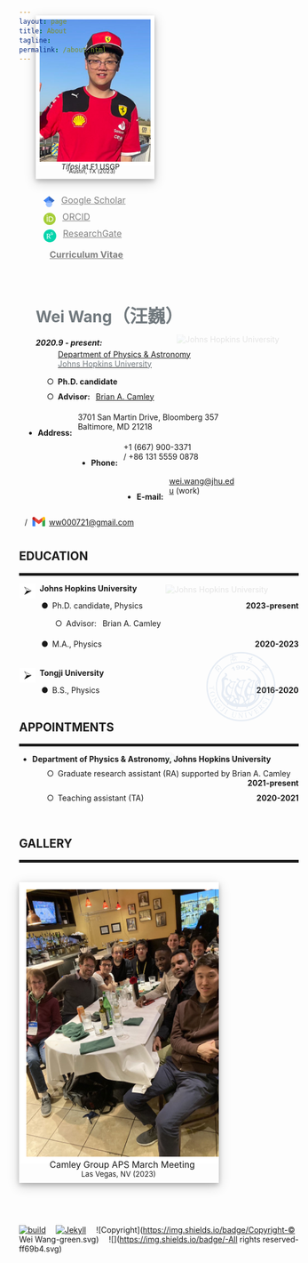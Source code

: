```yaml
---
layout: page
title: About
tagline:
permalink: /about.html
---
```

<script src="https://ajax.googleapis.com/ajax/libs/jquery/2.1.3/jquery.min.js"></script>

<div class="row" style="border: 0px solid green; overflow: hidden; margin: -120px 0px 0px 0px">
<div id="total" class="row" style="border: 0px solid red; margin: 20px 0px 0px 30px">
<div id="myPho" style='float:left; border: 0px solid black; padding: 0px 80px 0px 0px'>
<div style="box-shadow: 0 4px 8px 0 rgba(0, 0, 0, 0.2), 0 6px 20px 0 rgba(0, 0, 0, 0.19); overflow: hidden;">
<img src='./images/2023usgp.png' alt="Photo" title="Forza Ferrari! Tifosi at 2023 F1 USGP!" style='width:200px;   border: 7px solid white'/>
<p id="text" style="margin:-10px 0px 0px 46px;"><font size="2"> <i>Tifosi</i> at F1 USGP</font></p>
<p style="margin:-10px 0px 7px 60px"><font size="1.8">Austin, TX (2023)</font></p>
</div>
<p style="margin: 28px 0px 0px 4px">
<svg style="float:left; margin:3px 12px 0px 10px" xmlns="http://www.w3.org/2000/svg" viewBox="0 0 512 512" width="20"><path fill="#4285f4" d="M256 411.12L0 202.667 256 0z"/><path fill="#356ac3" d="M256 411.12l256-208.453L256 0z"/><circle fill="#a0c3ff" cx="256" cy="362.667" r="149.333"/><path fill="#76a7fa" d="M121.037 298.667c23.968-50.453 75.392-85.334 134.963-85.334s110.995 34.881 134.963 85.334H121.037z"/></svg>
<a href="https://scholar.google.com/citations?user=zvd30L4AAAAJ&hl=en" target="_blank"> <font color="gray" size="3"><u>Google Scholar</u></font></a>
</p>
<p style="margin: 10px 0px 0px 4px">
<svg style="float:left; margin:3px 12px 0px 10px" width="22px" height="22px" viewBox="0 0 72 72" version="1.1"
    xmlns="http://www.w3.org/2000/svg"
    xmlns:xlink="http://www.w3.org/1999/xlink">
    <title>Orcid logo</title>
    <g id="Symbols" stroke="none" stroke-width="1" fill="none" fill-rule="evenodd">
        <g id="hero" transform="translate(-924.000000, -72.000000)" fill-rule="nonzero">
            <g id="Group-4">
                <g id="vector_iD_icon" transform="translate(924.000000, 72.000000)">
                    <path d="M72,36 C72,55.884375 55.884375,72 36,72 C16.115625,72 0,55.884375 0,36 C0,16.115625 16.115625,0 36,0 C55.884375,0 72,16.115625 72,36 Z" id="Path" fill="#A6CE39"></path>
                    <g id="Group" transform="translate(18.868966, 12.910345)" fill="#FFFFFF">
                        <polygon id="Path" points="5.03734929 39.1250878 0.695429861 39.1250878 0.695429861 9.14431787 5.03734929 9.14431787 5.03734929 22.6930505 5.03734929 39.1250878"></polygon>
                        <path d="M11.409257,9.14431787 L23.1380784,9.14431787 C34.303014,9.14431787 39.2088191,17.0664074 39.2088191,24.1486995 C39.2088191,31.846843 33.1470485,39.1530811 23.1944669,39.1530811 L11.409257,39.1530811 L11.409257,9.14431787 Z M15.7511765,35.2620194 L22.6587756,35.2620194 C32.49858,35.2620194 34.7541226,27.8438084 34.7541226,24.1486995 C34.7541226,18.1301509 30.8915059,13.0353795 22.4332213,13.0353795 L15.7511765,13.0353795 L15.7511765,35.2620194 Z" id="Shape"></path>
                        <path d="M5.71401206,2.90182329 C5.71401206,4.441452 4.44526937,5.72914146 2.86638958,5.72914146 C1.28750978,5.72914146 0.0187670918,4.441452 0.0187670918,2.90182329 C0.0187670918,1.33420133 1.28750978,0.0745051096 2.86638958,0.0745051096 C4.44526937,0.0745051096 5.71401206,1.36219458 5.71401206,2.90182329 Z" id="Path"></path>
                    </g>
                </g>
            </g>
        </g>
    </g>
</svg>
<a href="https://orcid.org/0000-0002-0053-1069" target="_blank"> <font color="gray" size="3"><u>ORCID</u></font></a>
</p>
<p style="margin: 10px 0px 0px 4px">
<svg xmlns="http://www.w3.org/2000/svg" xml:space="preserve" width="23px" height="23px" version="1.1" style="float:left; margin:3px 12px 0px 10px; shape-rendering:geometricPrecision; text-rendering:geometricPrecision; image-rendering:optimizeQuality; fill-rule:evenodd; clip-rule:evenodd"
viewBox="0 0 32 32"
 xmlns:xlink="http://www.w3.org/1999/xlink"
 xmlns:xodm="http://www.corel.com/coreldraw/odm/2003">
 <defs>
  <style type="text/css">
   <![CDATA[
    .fil2 {fill:#04D4AC;fill-rule:nonzero}
    .fil3 {fill:white;fill-rule:nonzero}
   ]]>
  </style>
 </defs>
 <g>
  <path class="fil2" d="M32.04 15.97c0,8.85 -7.18,16.03 -16.02,16.03 -8.85,0 -16.02,-7.18 -16.02,-16.03 0,-8.85 7.17,-16.03 16.02,-16.03 8.84,0 16.02,7.18 16.02,16.03zm-14.79 7c-1.43,-0.28 -2.28,-1.11 -4.45,-4.33 -0.72,-1.08 -0.72,-1.08 -1.42,-1.13 -1.03,-0.07 -0.95,-0.25 -0.92,2.02 0.04,2.58 0.01,2.52 1.5,2.77 0.39,0.06 0.42,0.09 0.42,0.32 0,0.26 0,0.26 -2.62,0.28 -2.46,0.02 -2.62,0.01 -2.67,-0.14 -0.1,-0.29 0.05,-0.43 0.59,-0.53 0.61,-0.11 0.93,-0.36 1.01,-0.78 0.04,-0.16 0.05,-2.32 0.03,-4.8 -0.03,-5.21 0.03,-4.9 -0.93,-5.11 -0.6,-0.13 -0.79,-0.27 -0.71,-0.51 0.06,-0.16 0.19,-0.17 2.92,-0.22 4.06,-0.08 4.82,0.05 5.9,1.01 1.13,1.01 1.29,2.55 0.39,3.84 -0.4,0.58 -1.2,1.2 -1.82,1.43 -0.29,0.11 -0.53,0.23 -0.53,0.27 0,0.12 0.92,1.43 1.49,2.13 1.52,1.85 2.34,2.57 3.19,2.79 0.53,0.14 0.68,0.29 0.53,0.55 -0.16,0.27 -0.96,0.33 -1.9,0.14zm-3.83 -6.63c2,-0.82 2.15,-3.57 0.25,-4.38 -0.49,-0.21 -0.62,-0.22 -1.85,-0.22 -1.33,0 -1.33,0 -1.35,2.31 -0.02,1.27 -0.01,2.37 0.02,2.43 0.09,0.21 2.34,0.1 2.93,-0.14zm6.97 -2.85c-1.55,-0.29 -2.06,-1.24 -1.98,-3.68 0.04,-1.35 0.15,-1.72 0.67,-2.28 0.92,-0.99 3.2,-0.9 4.04,0.16 0.36,0.45 0.33,0.59 -0.17,0.74 -0.39,0.13 -0.39,0.13 -0.75,-0.23 -0.85,-0.82 -2.32,-0.52 -2.58,0.54 -0.13,0.47 -0.12,2.46 0.01,2.91 0.35,1.27 2.46,1.27 2.82,0 0.22,-0.81 0.17,-0.87 -0.8,-0.92 -0.47,-0.02 -0.47,-0.02 -0.47,-0.41 0,-0.38 0,-0.38 1.12,-0.41 1.45,-0.03 1.43,-0.05 1.36,1.01 -0.09,1.33 -0.45,1.97 -1.32,2.35 -0.57,0.24 -1.35,0.33 -1.95,0.22z"/>
  <path class="fil3" d="M17.25 22.97c-1.43,-0.28 -2.28,-1.11 -4.45,-4.33 -0.72,-1.08 -0.72,-1.08 -1.42,-1.13 -1.03,-0.07 -0.95,-0.25 -0.92,2.02 0.04,2.58 0.01,2.52 1.5,2.77 0.39,0.06 0.42,0.09 0.42,0.32 0,0.26 0,0.26 -2.62,0.28 -2.46,0.02 -2.62,0.01 -2.67,-0.14 -0.1,-0.29 0.05,-0.43 0.59,-0.53 0.61,-0.11 0.93,-0.36 1.01,-0.78 0.04,-0.16 0.05,-2.32 0.03,-4.8 -0.03,-5.21 0.03,-4.9 -0.93,-5.11 -0.6,-0.13 -0.79,-0.27 -0.71,-0.51 0.06,-0.16 0.19,-0.17 2.92,-0.22 4.06,-0.08 4.82,0.05 5.9,1.01 1.13,1.01 1.29,2.55 0.39,3.84 -0.4,0.58 -1.2,1.2 -1.82,1.43 -0.29,0.11 -0.53,0.23 -0.53,0.27 0,0.12 0.92,1.43 1.49,2.13 1.52,1.85 2.34,2.57 3.19,2.79 0.53,0.14 0.68,0.29 0.53,0.55 -0.16,0.27 -0.96,0.33 -1.9,0.14zm-3.83 -6.63c2,-0.82 2.15,-3.57 0.25,-4.38 -0.49,-0.21 -0.62,-0.22 -1.85,-0.22 -1.33,0 -1.33,0 -1.35,2.31 -0.02,1.27 -0.01,2.37 0.02,2.43 0.09,0.21 2.34,0.1 2.93,-0.14zm6.97 -2.85c-1.55,-0.29 -2.06,-1.24 -1.98,-3.68 0.04,-1.35 0.15,-1.72 0.67,-2.28 0.92,-0.99 3.2,-0.9 4.04,0.16 0.36,0.45 0.33,0.59 -0.17,0.74 -0.39,0.13 -0.39,0.13 -0.75,-0.23 -0.85,-0.82 -2.32,-0.52 -2.58,0.54 -0.13,0.47 -0.12,2.46 0.01,2.91 0.35,1.27 2.46,1.27 2.82,0 0.22,-0.81 0.17,-0.87 -0.8,-0.92 -0.47,-0.02 -0.47,-0.02 -0.47,-0.41 0,-0.38 0,-0.38 1.12,-0.41 1.45,-0.03 1.43,-0.05 1.36,1.01 -0.09,1.33 -0.45,1.97 -1.32,2.35 -0.57,0.24 -1.35,0.33 -1.95,0.22zm0 0z"/>
 </g>
</svg>
<a href="https://www.researchgate.net/profile/Wei-Wang-436" target="_blank"> <font color="gray" size="3"><u>ResearchGate</u></font></a>
</p>
<p style="margin: 18px 0px 36px 25px">
<a href="/docs/CV_WWang.pdf" target="_blank"><font color="gray" size="3"><u><b>Curriculum Vitae</b></u></font></a>
</p>
</div>
<p style="margin:0px 0px 100px 0px; border: 0px solid yellow;">&ensp;</p>
<div id="intro" style='float:left; border: 0px solid red; min-width:360px'>
<h1> <font color="#71797E"><b>Wei Wang<font face="KaiTi" size="6">（汪巍）</font></b></font></h1>

<p><i><b>2020.9 - present:</b></i></p>

<p style="margin: -10px 0px 0px 40px"><a href="https://physics-astronomy.jhu.edu" target="_blank">Department of Physics & Astronomy</a></p>

<p style="margin: 0px 0px 0px 40px"><a href="https://www.jhu.edu/"><font color="#71797E">Johns Hopkins University</font></a></p>

<p style="margin: 15px 0px 0px 20px">&cir;&ensp;<b>Ph.D. candidate</b></p>

<p style="margin: 10px 0px 0px 20px">&cir;&ensp;<b>Advisor: &ensp;</b><a href="https://bcamley.github.io" target="_blank">Brian A. Camley</a></p>

<div class="row" style="border: 0px solid green; margin: 20px 0px 0px -20px;">
<ul id="addr" style="float:left; border: 0px solid green;">
<li> <p><b>Address: &ensp;</b></p> </li>
</ul>
<p id="myAddr" style="float: none; margin: 0px 0px 0px 0px; border: 0px solid red;">3701 San Martin Drive, Bloomberg 357<br/>Baltimore, MD 21218</p> 
<script>
var h1 = $("#myAddr").height();
$("#addr").height(h1/1.5);
</script>
</div>

<div class="row" style="margin: 20px 0px 0px -20px;">
<ul id="phone" style="float:left; border: 0px solid green;">
<li>
 <p><b>Phone: &ensp;</b></p>
</li>
</ul>
<p id="myPhone" style="border: 0px solid green;">+1 (667) 900-3371 <span style="white-space: nowrap;">/ +86 131 5559 0878</span></p>
</div>
<script>
var h1 = $("#myPhone").height();
$("#phone").height(h1/1.5);
</script>

<div class="row" style="margin: 27px 0px 0px -20px;">
<ul id="email" style="float:left; border: 0px solid green;">
<li>
 <p><b>E-mail: &ensp;</b></p>
</li>
</ul> 
<p id="myEmail">
<a href="mailto:wei.wang@jhu.edu">wei.wang@jhu.edu</a> (work) <span style="white-space: nowrap;">/ <svg style="margin:0px 3px -2px 5px" xmlns="http://www.w3.org/2000/svg" viewBox="52 42 88 66" width="23"><path fill="#4285f4" d="M58 108h14V74L52 59v43c0 3.32 2.69 6 6 6"/><path fill="#34a853" d="M120 108h14c3.32 0 6-2.69 6-6V59l-20 15"/><path fill="#fbbc04" d="M120 48v26l20-15v-8c0-7.42-8.47-11.65-14.4-7.2"/><path fill="#ea4335" d="M72 74V48l24 18 24-18v26L96 92"/><path fill="#c5221f" d="M52 51v8l20 15V48l-5.6-4.2c-5.94-4.45-14.4-.22-14.4 7.2"/></svg>
 <a href="mailto:ww000721@gmail.com">ww000721@gmail.com</a></span>
 </p>
</div>
<script>
var h1 = $("#myEmail").height();
$("#email").height(h1/1.5);
</script>


</div>
</div>
</div>

<script>
var w0 = $("#total").width();
var w1 = $("#myPho").width();
$("#intro").width(0.8*(w0-w1));
</script>

<img src='./images/jhu_logo.png' alt="Johns Hopkins University" title="Johns Hopkins University" style='float:right; width:220px; margin:-360px 0px 0px 0px; opacity:0.1'/>

<p style="margin:0px 0px -20px 0px">&ensp;</p>


## **EDUCATION**

<hr style="height:5px;" />

<img src='https://raw.githubusercontent.com/NoNo721/Pictures/master/arrow.png' alt="-" title="right arrow" style='float:left; width:30px;height:10 px'/>&ensp;**Johns Hopkins University**


<div style="width:100%; border: 0px solid red">
<div id="r1" class="row" style="border: 0px solid green; overflow:hidden; margin:0px 0px 0px 40px">
    <div id="c1" style="float:left; border: 0px solid black;">&#x25cf;&ensp;Ph.D. candidate, Physics</div>
    <div id="c2" style="float:left; border: 0px solid red; overflow:hidden; min-width:15px"><hr style="border-bottom: dotted 3px #000; background-color: #fff; margin: 10px 0 0 15px"/></div>
    <div id="c3" class="column" style="float:right; border:0px solid black;"><b>2023-present</b></div>
</div>
<script>
var r1_w = $("#r1").width();
var c1_w = $("#c1").width();
var c3_w = $("#c3").width();
$("#c2").width(0.98*(r1_w-c1_w-c3_w));
</script>

<p style="margin: 15px 0px 20px 65px">&cir;&ensp;Advisor: &ensp;Brian A. Camley</p>

<div id="r11" class="row" style="border: 0px solid green; overflow:hidden; margin:0px 0px 0px 40px">
    <div id="c11" style="float:left; border: 0px solid black;">&#x25cf;&ensp;M.A., Physics</div>
    <div id="c22" style="float:left; border: 0px solid red; overflow:hidden; min-width:15px"><hr style="border-bottom: dotted 3px #000; background-color: #fff; margin: 10px 0px 0 15px"/></div>
    <div id="c33" class="column" style="float:right; border:0px solid black;"><b>2020-2023</b></div>
</div>
<script>
var r1_w = $("#r11").width();
var c1_w = $("#c11").width();
var c3_w = $("#c33").width();
$("#c22").width(0.98*(r1_w-c1_w-c3_w));
</script>

</div>
<p style="margin:0px 0px 35px 0px"></p>

<img src='./images/jhu_logo.png' alt="Johns Hopkins University" title="Johns Hopkins University" style='float:right; width:220px; margin:-150px 20px 0px 0px; opacity:0.1'/>

<img src='https://raw.githubusercontent.com/NoNo721/Pictures/master/arrow.png' alt="-" title="right arrow" style='float:left; width:30px;height:10 px'/>&ensp;**Tongji University**

<div style="width:100%; border: 0px solid red">
<div id="r111" class="row" style="border: 0px solid green; overflow:hidden; margin:0px 0px 0px 40px">
    <div id="c111" style="float:left; border: 0px solid black;">&#x25cf;&ensp;B.S., Physics <!--(*summa cum laude*)--> </div>
    <div id="c222" style="float:left; border: 0px solid red; overflow:hidden; min-width:15px"><hr style="border-bottom: dotted 3px #000; background-color: #fff; margin: 10px 0px 0 15px"/></div>
    <div id="c333" class="column" style="float:right; border:0px solid black;"><b>2016-2020</b></div>
</div>
<script>
var r1_w = $("#r111").width();
var c1_w = $("#c111").width();
var c3_w = $("#c333").width();
$("#c222").width(0.98*(r1_w-c1_w-c3_w));
</script>
</div>

<img src='https://raw.githubusercontent.com/NoNo721/Pictures/master/tongjilogo.jpeg' alt="Tongji University" title="Tongji University" style='float:right; width:130px;margin:-80px 40px 0px 0px; opacity:0.1'/>
&emsp;


## **APPOINTMENTS**
<hr style="height:5px;" />

* **Department of Physics & Astronomy, Johns Hopkins University**
<div style="width:100%; border: 0px solid red">
<div id="r1111" class="row" style="border: 0px solid green; overflow:hidden; margin:-5px 0px 10px 50px">
    <div id="c1111" style="float:left; border: 0px solid black;">&cir;&ensp;Graduate research assistant (RA) supported by Brian A. Camley</div>
    <div id="c2222" style="float:left; border: 0px solid red; overflow:hidden; min-width:15px"><hr style="border-bottom: dotted 3px #000; background-color: #fff; margin: 10px 0px 0 15px"/></div>
    <div id="c3333" class="column" style="float:right; border:0px solid black;"><b>2021-present</b></div>
</div>
<script>
var r1_w = $("#r1111").width();
var c1_w = $("#c1111").width();
var c3_w = $("#c3333").width();
$("#c2222").width(0.98*(r1_w-c1_w-c3_w));
</script>

<div id="r11111" class="row" style="border: 0px solid green; overflow:hidden; margin:0px 0px 0px 50px">
    <div id="c11111" style="float:left; border: 0px solid black;">&cir;&ensp;Teaching assistant (TA)</div>
    <div id="c22222" style="float:left; border: 0px solid red; overflow:hidden; min-width:15px"><hr style="border-bottom: dotted 3px #000; background-color: #fff; margin: 10px 0px 0 15px"/></div>
    <div id="c33333" class="column" style="float:right; border:0px solid black;"><b>2020-2021</b></div>
</div>
<script>
var r1_w = $("#r11111").width();
var c1_w = $("#c11111").width();
var c3_w = $("#c33333").width();
$("#c22222").width(0.98*(r1_w-c1_w-c3_w));
</script>
</div>

<img src='./images/jhu_logo.png' alt="Johns Hopkins University" title="Johns Hopkins University" style='float:right; width:220px; margin:-90px 20px 0px 0px; opacity:0.1'/>

&emsp;


## **GALLERY**

<hr style="height:5px;" />


<div style='margin: 35px 0px 0px 0px; box-shadow: 0 4px 8px 0 rgba(0, 0, 0, 0.2), 0 6px 20px 0 rgba(0, 0, 0, 0.19); width: 360px; overflow: hidden;'>
<img src='./images/camleyGroup.jpg' alt="Camley Group" title="Camley Group 2023 March Meeting" style='width:360px;border: 13px solid white'/>
<p id="text" style="margin:-12px 0px 0px 55px"><font size="3"> Camley Group APS March Meeting</font></p>
<p style="margin:-2px 0px 8px 112px"><font size="2">Las Vegas, NV (2023)</font></p> 
</div>


&ensp;

&ensp;

[![build](https://img.shields.io/badge/build-GitHub-brightgreen.svg)](https://github.com/NoNo721/NoNo721.github.io) &emsp;[![Jekyll](https://img.shields.io/badge/Jekyll-4.3.2-blue.svg)](https://jekyllrb.com) &emsp;![Copyright](https://img.shields.io/badge/Copyright-© Wei Wang-green.svg) &emsp;![](https://img.shields.io/badge/-All rights reserved-ff69b4.svg)

<p style="margin:0px 0px -120px 0px">&ensp;</p>



